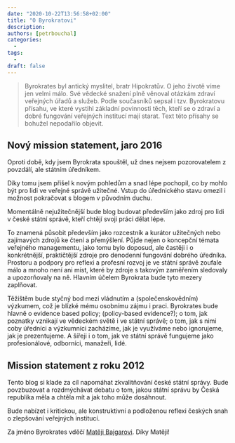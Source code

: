 ```yaml
---
date: "2020-10-22T13:56:58+02:00"
title: "O Byrokratovi"
description: 
authors: [petrbouchal]
categories: 
  -
tags:
  -
draft: false
---
```


> Byrokrates byl antický myslitel, bratr Hipokratův. O jeho životě víme jen velmi málo. Své vědecké snažení plně věnoval otázkám zdraví veřejných úřadů a služeb. Podle současníků sepsal i tzv. Byrokratovu přísahu, ve které vystihl základní povinnosti těch, kteří se o zdraví a dobré fungování veřejných institucí mají starat. Text této přísahy se bohužel nepodařilo objevit.

## Nový mission statement, jaro 2016

Oproti době, kdy jsem Byrokrata spouštěl, už dnes nejsem pozorovatelem z povzdálí, ale státním úředníkem.

Díky tomu jsem přišel k novým pohledům a snad lépe pochopil, co by mohlo být pro lidi ve veřejné správě užitečné. Vstup do úřednického stavu omezil i možnost pokračovat s blogem v původním duchu.

Momentálně nejužitečnější bude blog budovat především jako zdroj pro lidi v české státní správě, kteří chtějí svoji práci dělat lépe.

To znamená působit především jako rozcestník a kurátor užitečných nebo zajímavých zdrojů ke čtení a přemýšlení. Půjde nejen o koncepční témata veřejného managementu, jako tomu bylo doposud, ale častěji i o konkrétnější, praktičtější zdroje pro denodenní fungování dobrého úředníka. Prostoru a podpory pro reflexi a profesní rozvoj je ve státní správě zoufale málo a mnoho není ani míst, které by zdroje s takovým zaměřením sledovaly a upozorňovaly na ně. Hlavním účelem Byrokrata bude tyto mezery zaplňovat.

Těžištěm bude styčný bod mezi vládnutím a (společenskovědním) výzkumem, což je blízké mému osobnímu zájmu i praci. Byrokrates bude hlavně o evidence based policy; (policy-based evidence?); o tom, jak poznatky vznikají ve vědeckém světě i ve státní správě; o tom, jak s nimi coby úředníci a výzkumníci zacházíme, jak je využíváme nebo ignorujeme, jak je prezentujeme. A šířeji i o tom, jak ve státní správě fungujeme jako profesionálové, odborníci, manažeři, lidé.

## Mission statement z roku 2012

Tento blog si klade za cíl napomáhat zkvalitňování české státní správy. Bude povzbuzovat a rozdmýchávat debatu o tom, jakou státní správu by Česká republika měla a chtěla mít a jak toho může dosáhnout.

Bude nabízet i kritickou, ale konstruktivní a podloženou reflexi českých snah o zlepšování veřejných institucí.

Za jméno Byrokrates vděčí [Matěji Bajgarovi](https://matejbajgar.com/). Díky Matěji!
